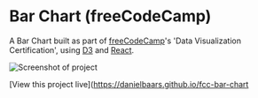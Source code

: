 # Bar Chart (freeCodeCamp)
A Bar Chart built as part of [freeCodeCamp](https://www.freecodecamp.com)'s 'Data Visualization Certification', using [D3](https://github.com/d3/d3) and [React](https://github.com/facebook/react).

![Screenshot of project](https://danielbaars.github.io/fcc-bar-chart/screenshot.png)

[View this project live](https://danielbaars.github.io/fcc-bar-chart
